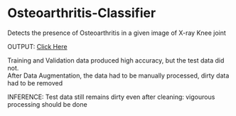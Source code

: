 # Osteoarthritis-Classifier
Detects the presence of Osteoarthritis in a given image of X-ray Knee joint

OUTPUT: <a href="https://sanjay-906-osteoarthritis-classifier-interface-yucbt6.streamlit.app/" target="_blank">Click Here</a>


Training and Validation data produced high accuracy, but the test data did not.<br>
After Data Augmentation, the data had to be manually processed, dirty data had to be removed<br>


INFERENCE:
Test data still remains dirty even after cleaning: vigourous processing should be done
